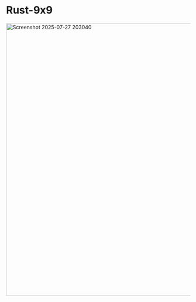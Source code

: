 # Rust-9x9

<img width="646" height="745" alt="Screenshot 2025-07-27 203040" src="https://github.com/user-attachments/assets/d07676b4-d415-410e-94ca-2942e4137511" />
